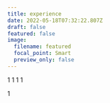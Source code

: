 ```yaml
---
title: experience
date: 2022-05-18T07:32:22.807Z
draft: false
featured: false
image:
  filename: featured
  focal_point: Smart
  preview_only: false
---
```

1
1
1
1

1